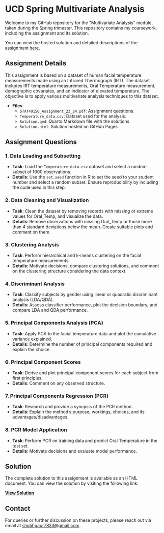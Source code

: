 # UCD Spring Multivariate Analysis

Welcome to my GitHub repository for the "Multivariate Analysis" module, taken during the Spring trimester. This repository contains my coursework, including the assignment and its solution.

You can view the hosted solution and detailed descriptions of the assignment [here](https://shubhgaur37.github.io/UCD-Spring-Multivariate-Analysis/).

## Assignment Details

This assignment is based on a dataset of human facial temperature measurements made using an Infrared Thermograph (IRT). The dataset includes IRT temperature measurements, Oral Temperature measurement, demographic covariates, and an indicator of elevated temperature. The objective is to apply various multivariate analysis techniques to this dataset.

- **Files**:
  - `STAT40150_Assignment_23_24.pdf`: Assignment questions.
  - `Temperature_data.csv`: Dataset used for the analysis.
  - `Solution.qmd`: Quarto Markdown file with the solutions.
  - `Solution.html`: Solution hosted on GitHub Pages.

## Assignment Questions

### 1. Data Loading and Subsetting
- **Task**: Load the `Temperature_data.csv` dataset and select a random subset of 1000 observations.
- **Details**: Use the `set.seed` function in R to set the seed to your student number and select a random subset. Ensure reproducibility by including the code used in this step.

### 2. Data Cleaning and Visualization
- **Task**: Clean the dataset by removing records with missing or extreme values for Oral_Temp, and visualize the data.
- **Details**: Remove observations with missing Oral_Temp or those more than 4 standard deviations below the mean. Create suitable plots and comment on them.

### 3. Clustering Analysis
- **Task**: Perform hierarchical and k-means clustering on the facial temperature measurements.
- **Details**: Motivate decisions, compare clustering solutions, and comment on the clustering structure considering the data context.

### 4. Discriminant Analysis
- **Task**: Classify subjects by gender using linear or quadratic discriminant analysis (LDA/QDA).
- **Details**: Assess classifier performance, plot the decision boundary, and compare LDA and QDA performance.

### 5. Principal Components Analysis (PCA)
- **Task**: Apply PCA to the facial temperature data and plot the cumulative variance explained.
- **Details**: Determine the number of principal components required and explain the choice.

### 6. Principal Component Scores
- **Task**: Derive and plot principal component scores for each subject from first principles.
- **Details**: Comment on any observed structure.

### 7. Principal Components Regression (PCR)
- **Task**: Research and provide a synopsis of the PCR method.
- **Details**: Explain the method’s purpose, workings, choices, and its advantages/disadvantages.

### 8. PCR Model Application
- **Task**: Perform PCR on training data and predict Oral Temperature in the test set.
- **Details**: Motivate decisions and evaluate model performance.

## Solution

The complete solution to this assignment is available as an HTML document. You can view the solution by visiting the following link:

**[View Solution](https://shubhgaur37.github.io/UCD-Spring-Multivariate-Analysis/Solution.html)**

## Contact

For queries or further discussion on these projects, please reach out via email at shubhgaur7833@gmail.com.
